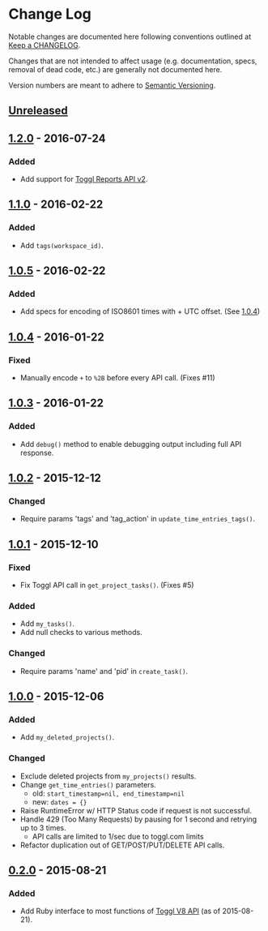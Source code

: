 # Change Log

Notable changes are documented here following conventions outlined at [Keep a CHANGELOG](http://keepachangelog.com/).

Changes that are not intended to affect usage (e.g. documentation, specs, removal of dead code, etc.) are generally not documented here.

Version numbers are meant to adhere to [Semantic Versioning](http://semver.org/).


## [Unreleased]


## [1.2.0] - 2016-07-24
### Added

* Add support for [Toggl Reports API v2](https://github.com/toggl/toggl_api_docs/blob/master/reports.md).


## [1.1.0] - 2016-02-22
### Added

* Add `tags(workspace_id)`.


## [1.0.5] - 2016-02-22
### Added

* Add specs for encoding of ISO8601 times with + UTC offset. (See [1.0.4](#104---2016-01-22))


## [1.0.4] - 2016-01-22
### Fixed

* Manually encode `+` to `%2B` before every API call. (Fixes #11)


## [1.0.3] - 2016-01-22
### Added

* Add `debug()` method to enable debugging output including full API response.

## [1.0.2] - 2015-12-12
### Changed

* Require params 'tags' and 'tag_action' in `update_time_entries_tags()`.

## [1.0.1] - 2015-12-10
### Fixed

* Fix Toggl API call in `get_project_tasks()`. (Fixes #5)

### Added

* Add `my_tasks()`.
* Add null checks to various methods.

### Changed

* Require params 'name' and 'pid' in `create_task()`.

## [1.0.0] - 2015-12-06
### Added

* Add `my_deleted_projects()`.

### Changed

* Exclude deleted projects from `my_projects()` results.
* Change `get_time_entries()` parameters.
    - old: `start_timestamp=nil, end_timestamp=nil`
    - new: `dates = {}`
* Raise RuntimeError w/ HTTP Status code if request is not successful.
* Handle 429 (Too Many Requests) by pausing for 1 second and retrying up to 3 times.
    - API calls are limited to 1/sec due to toggl.com limits
* Refactor duplication out of GET/POST/PUT/DELETE API calls.

## [0.2.0] - 2015-08-21
### Added

* Add Ruby interface to most functions of [Toggl V8 API](https://github.com/toggl/toggl_api_docs/blob/master/toggl_api.md) (as of 2015-08-21).


[Unreleased]: https://github.com/kanet77/togglv8/compare/v1.2.0...HEAD
[1.2.0]: https://github.com/kanet77/togglv8/compare/v1.1.0...v1.2.0
[1.1.0]: https://github.com/kanet77/togglv8/compare/v1.0.5...v1.1.0
[1.0.5]: https://github.com/kanet77/togglv8/compare/v1.0.4...v1.0.5
[1.0.4]: https://github.com/kanet77/togglv8/compare/v1.0.3...v1.0.4
[1.0.3]: https://github.com/kanet77/togglv8/compare/v1.0.2...v1.0.3
[1.0.2]: https://github.com/kanet77/togglv8/compare/v1.0.1...v1.0.2
[1.0.1]: https://github.com/kanet77/togglv8/compare/v1.0.0...v1.0.1
[1.0.0]: https://github.com/kanet77/togglv8/compare/v0.2.0...v1.0.0
[0.2.0]: https://github.com/kanet77/togglv8/compare/a1d5cc5...v0.2.0